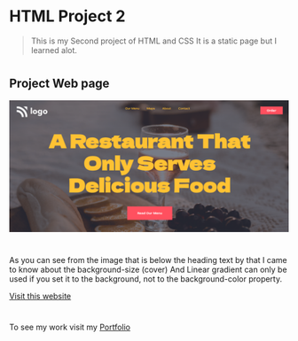 # HTML Project 2

> This is my Second project of HTML and CSS It is a static page but I learned alot.
 #
## Project Web page

![Project 2 Image](second.png)
#
As you can see from the image that is below the heading text by that I came to know about the background-size (cover)
And Linear gradient can only be used if you set it to the background, not to the background-color property.

[Visit this website](https://abhi-project-2.netlify.app/)


#

To see my work visit my [Portfolio](https://portfolio-of-abhishek.netlify.app)

